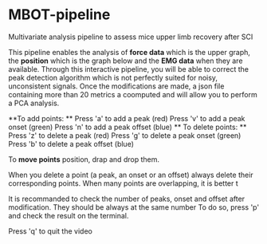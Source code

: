 # MBOT-pipeline
Multivariate analysis pipeline to assess mice upper limb recovery after SCI

This pipeline enables the analysis of **force data** which is the upper graph, the **position** which is the graph below and the **EMG data** when they are available. 
Through this interactive pipeline, you will be able to correct the peak detection algorithm which is not perfectly suited for noisy, unconsistent signals. 
Once the modifications are made, a json file containing more than 20 metrics a coomputed and will allow you to perform a PCA analysis. 

**To add points: **
Press 'a' to add a peak (red)
Press 'v' to add a peak onset (green)
Press 'n' to add a peak offset (blue)
**
To delete points: 
**
Press 'z' to delete a peak (red)
Press 'g' to delete a peak onset (green)
Press 'b' to delete a peak offset (blue)

To **move points** position, drap and drop them. 

When you delete a point (a peak, an onset or an offset) always delete their corresponding points. 
When many points are overlapping, it is better t

It is recommanded to check the number of peaks, onset and offset after modification. They should be always at the same number
To do so, press 'p' and check the result on the terminal. 

Press 'q' to quit the video
